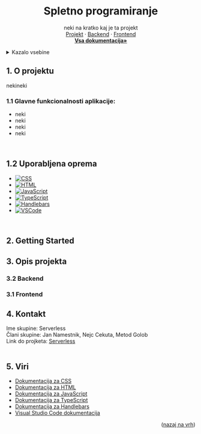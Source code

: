 <a name="readme-top"></a>

<div align="center">
  <h1 align="center">Spletno programiranje</h1>

  <p align="center">
    neki na kratko kaj je ta projekt
    <br />
    <a href="https://github.com/JanNamestnik/Serverless/tree/main">Projekt</a>
    ·
    <a href="https://github.com/JanNamestnik/Serverless/tree/devel/Spletno%20programiranje/Backend">Backend</a>
    ·
    <a href="https://github.com/JanNamestnik/Serverless/tree/devel/Spletno%20programiranje/Frontend">Frontend</a>
    <br />
    <a href="https://github.com/JanNamestnik/Serverless/tree/devel/Dokumentacija"><strong>Vsa dokumentacija»</strong></a>
  </p>
</div>

<!-- TABLE OF CONTENTS -->
<details>
  <summary>Kazalo vsebine</summary>
  <ol>
    <li>
      <a href="#o-projektu">O projektu</a>
      <ul>
        <li><a href="#glavne-funkcionalnosti-aplikacije">Glavne funkcionalnosti aplikacije</a></li>
        <li><a href="#uporabljena-oprema">Uporabljena oprema</a></li>
      </ul>
    </li>
    <li>
      <a href="#getting-started">Getting Started</a>
      <ul>
        <li><a href="#neki">neki</a></li>
      </ul>
    </li>
    <li>
        <a href="#opis-projekta">Opis projekta</a>
        <ul>
            <li><a href="#Backend">Backend</a></li>
            <ul>
                <li><a href="#neki">neki</a></li>
            </ul>
            <li><a href="#Frontend">Frontend</a></li>
            <ul>
                <li><a href="#neki">neki</a></li>
            </ul>
        </ul>
    </li>
    <li><a href="#kontakt">Kontakt</a></li>
    <li><a href="#viri">Viri</a></li>
  </ol>
</details>

<!-- O projektu -->
<h2 id="o-projektu">1. O projektu</h2>

nekineki


<h3 id="glavne-funkcionalnosti-aplikacije">1.1 Glavne funkcionalnosti aplikacije:</h3>

* neki
* neki
* neki
* neki


<br />
<h2 id="uporabljena-oprema">1.2 Uporabljena oprema</h2>

* [![CSS][CSS]][CSS-url]
* [![HTML][HTML]][HTML-url]
* [![JavaScript][JavaScript]][JavaScript-url]
* [![TypeScript][TypeScript]][TypeScript-url]
* [![Handlebars][Handlebars]][Handlebars-url]
* [![VSCode][VSCode]][VSCode-url]

<br />

<!-- GETTING STARTED -->
<h2 id="getting-started">2. Getting Started</h2>



<!-- USAGE EXAMPLES -->
<h2 id="opis-projekta">3. Opis projekta</h2>

<h3 id="Backend">3.2 Backend</h3>

<h3 id="Frontend">3.1 Frontend</h3>



<!-- CONTACT -->
<h2 id="kontakt">4. Kontakt</h2>

Ime skupine: Serverless <br/>
Člani skupine: Jan Namestnik, Nejc Cekuta, Metod Golob <br/>
Link do projketa: [Serverless](https://github.com/JanNamestnik/Serverless/tree/main)
<br /><br />

<!-- ACKNOWLEDGMENTS -->
<h2 id="viri">5. Viri</h2>

* [Dokumentacija za CSS](https://developer.mozilla.org/en-US/docs/Web/CSS)
* [Dokumentacija za HTML](https://developer.mozilla.org/en-US/docs/Web/HTML)
* [Dokumentacija za JavaScript](https://developer.mozilla.org/en-US/docs/Web/JavaScript)
* [Dokumentacija za TypeScript](https://www.typescriptlang.org/docs/)
* [Dokumentacija za Handlebars](https://handlebarsjs.com/guide/)
* [Visual Studio Code dokumentacija](https://code.visualstudio.com/docs)

<p align="right">(<a href="#readme-top">nazaj na vrh</a>)</p>

<!-- MARKDOWN LINKS & IMAGES -->
<!-- https://www.markdownguide.org/basic-syntax/#reference-style-links -->
[CSS]: https://img.shields.io/badge/CSS-1572B6?style=for-the-badge&logo=css3&logoColor=white
[CSS-url]: https://developer.mozilla.org/en-US/docs/Web/CSS
[HTML]: https://img.shields.io/badge/HTML-E34F26?style=for-the-badge&logo=html5&logoColor=white
[HTML-url]: https://developer.mozilla.org/en-US/docs/Web/HTML
[JavaScript]: https://img.shields.io/badge/JavaScript-F7DF1E?style=for-the-badge&logo=javascript&logoColor=black
[JavaScript-url]: https://developer.mozilla.org/en-US/docs/Web/JavaScript
[TypeScript]: https://img.shields.io/badge/TypeScript-007ACC?style=for-the-badge&logo=typescript&logoColor=white
[TypeScript-url]: https://www.typescriptlang.org/
[Handlebars]: https://img.shields.io/badge/Handlebars.js-000000?style=for-the-badge&logo=handlebarsdotjs&logoColor=white
[Handlebars-url]: https://handlebarsjs.com/
[VSCode]: https://img.shields.io/badge/VS%20Code-0078d7?style=for-the-badge&logo=visual-studio-code&logoColor=white
[VSCode-url]: https://code.visualstudio.com/
